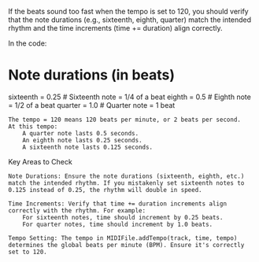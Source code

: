 If the beats sound too fast when the tempo is set to 120, you should verify that the note durations (e.g., sixteenth, eighth, quarter) match the intended rhythm and the time increments (time += duration) align correctly.

In the code:

# Note durations (in beats)
sixteenth = 0.25  # Sixteenth note = 1/4 of a beat
eighth = 0.5      # Eighth note = 1/2 of a beat
quarter = 1.0     # Quarter note = 1 beat

    The tempo = 120 means 120 beats per minute, or 2 beats per second.
    At this tempo:
        A quarter note lasts 0.5 seconds.
        An eighth note lasts 0.25 seconds.
        A sixteenth note lasts 0.125 seconds.

Key Areas to Check

    Note Durations: Ensure the note durations (sixteenth, eighth, etc.) match the intended rhythm. If you mistakenly set sixteenth notes to 0.125 instead of 0.25, the rhythm will double in speed.

    Time Increments: Verify that time += duration increments align correctly with the rhythm. For example:
        For sixteenth notes, time should increment by 0.25 beats.
        For quarter notes, time should increment by 1.0 beats.

    Tempo Setting: The tempo in MIDIFile.addTempo(track, time, tempo) determines the global beats per minute (BPM). Ensure it's correctly set to 120.